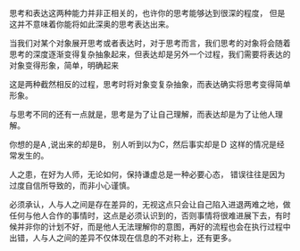 思考和表达这两种能力并非正相关的，也许你的思考能够达到很深的程度，
但是这并不意味着你能将如此深奥的思考表达出来。

当我们对某个对象展开思考或者表达时，对于思考而言，我们思考的对象将会随着思考的深度逐渐变得复杂抽象起来，但表达却是另外一个过程，我们需要将表达的对象变得形象，简单，明确起来

这是两种截然相反的过程，思考时将对象变复杂抽象，而表达确实将思考变得简单形象。

与思考不同的还有一点就是，思考是为了让自己理解，而表达却是为了让他人理解。

你想的是A ,说出来的却是B， 别人听到以为C，然后事实却是Ｄ
这样的情况是经常发生的。

人之患，在好为人师，无论如何，保持谦虚总是一种必要心态，
错误往往是因为过度自信所导致的，而非小心谨慎。

必须承认，人与人之间是存在差异的，无视这点只会让自己陷入进退两难之地，做任何与他人合作的事情时，这点是必须认识到的，否则事情将很难进展下去，有时候并非你的计划不好，而是他人无法理解你的意图，再好的流程也会在执行过程中出错，人与人之间的差异不仅体现在信息的不对称上，还有更多。
    